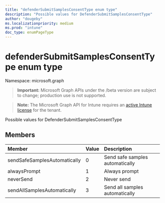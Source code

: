 ```yaml
---
title: "defenderSubmitSamplesConsentType enum type"
description: "Possible values for DefenderSubmitSamplesConsentType"
author: "dougeby"
ms.localizationpriority: medium
ms.prod: "intune"
doc_type: enumPageType
---
```


# defenderSubmitSamplesConsentType enum type

Namespace: microsoft.graph

> **Important:** Microsoft Graph APIs under the /beta version are subject to change; production use is not supported.

> **Note:** The Microsoft Graph API for Intune requires an [active Intune license](https://go.microsoft.com/fwlink/?linkid=839381) for the tenant.

Possible values for DefenderSubmitSamplesConsentType

## Members
|Member|Value|Description|
|:---|:---|:---|
|sendSafeSamplesAutomatically|0|Send safe samples automatically|
|alwaysPrompt|1|Always prompt|
|neverSend|2|Never send|
|sendAllSamplesAutomatically|3|Send all samples automatically|



